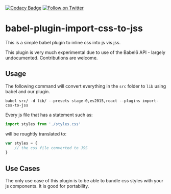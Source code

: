 [![Codacy Badge](https://api.codacy.com/project/badge/Grade/c67fe256637c47ba9968fac2d9347f1a)](https://www.codacy.com/app/Websecurify/babel-plugin-import-css-to-jss?utm_source=github.com&amp;utm_medium=referral&amp;utm_content=websecurify/babel-plugin-import-css-to-jss&amp;utm_campaign=Badge_Grade)
[![Follow on Twitter](https://img.shields.io/twitter/follow/websecurify.svg?logo=twitter)](https://twitter.com/websecurify)

# babel-plugin-import-css-to-jss

This is a simple babel plugin to inline css into js vis jss.

This plugin is very much experimental due to use of the Babel6 API - largely undocumented. Contributions are welcome.

## Usage

The following command will convert everything in the `src` folder to `lib` using babel and our plugin.

    babel src/ -d lib/ --presets stage-0,es2015,react --plugins import-css-to-jss

Every js file that has a statement such as:

```javascript
import styles from './styles.css'
```

will be roughtly translated to:

```javascript
var styles = {
    // the css file converted to JSS
}
```

## Use Cases

The only use case of this plugin is to be able to bundle css styles with your js components. It is good for portability.
